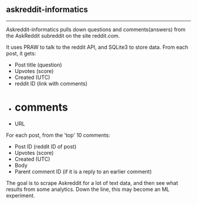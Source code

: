 ## askreddit-informatics

***

Askreddit-informatics pulls down questions and comments(answers) from the AskReddit subreddit on the site reddit.com.

It uses PRAW to talk to the reddit API, and SQLite3 to store data.  From each post, it gets:
* Post title (question)
* Upvotes (score)
* Created (UTC)
* reddit ID (link with comments)
* # comments
* URL

For each post, from the 'top' 10 comments:
* Post ID (reddit ID of post)
* Upvotes (score)
* Created (UTC)
* Body
* Parent comment ID (if it is a reply to an earlier comment)

The goal is to scrape Askreddit for a lot of text data, and then see what results from some analytics.  Down the line, this may become an ML experiment.
